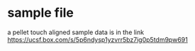 # sample file
a pellet touch aligned sample data is in the link
https://ucsf.box.com/s/5p6ndysp1yzvrr5bz7ig0p5tdm9pw691
